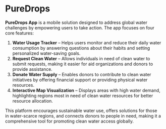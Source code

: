 # PureDrops

**PureDrops App** is a mobile solution designed to address global water challenges by empowering users to take action. The app focuses on four core features:

1. **Water Usage Tracker** – Helps users monitor and reduce their daily water consumption by answering questions about their habits and setting personalized water-saving goals.
2. **Request Clean Water** – Allows individuals in need of clean water to submit requests, making it easier for aid organizations and donors to provide assistance.
3. **Donate Water Supply** – Enables donors to contribute to clean water initiatives by offering financial support or providing physical water resources.
4. **Interactive Map Visualization** – Displays areas with high water demand, highlighting regions most in need of clean water resources for better resource allocation.

This platform encourages sustainable water use, offers solutions for those in water-scarce regions, and connects donors to people in need, making it a comprehensive tool for promoting clean water access globally.
